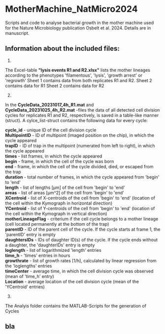 # MotherMachine_NatMicro2024
Scripts and code to analyse bacterial growth in the mother machine used for the Nature Microbiology publication Osbelt et al. 2024. Details are in manuscript.

Information about the included files:
-------------------------------------------------------------------------------------------------

1.
 The Excel-table **"lysis events R1 and R2.xlsx"** lists the mother lineages according to the phenotypes 'filamentous', 'lysis', 'growth arrest' or 'regrowth'
Sheet 1 contains data from both replicates R1 and R2.
Sheet 2 contains data for R1
Sheet 2 contains data for R2

2.
In the **CycleData_20231017_4h_R1.mat** and **CycleData_20231025_4h_R2.mat** -files the data of all detected cell division cycles for replicates R1 and R2, respectively, is saved in a table-like manner (struct). A cylce_list-struct contains the following data for every cycle:

**cycle_id** - unique ID of the cell division cycle <br>
**MultipointID** - ID of multipoint (imaged position on the chip), in which the cycle appeared <br>
**trapID** - ID of trap in the multipoint (numerated from left to right), in which the cycle appeared <br>
**times** - list frames, in which the cycle appeared <br>
**begin** - frame, in which the cell of the cycle was born <br>
**end** - frame, in which the cell of the cycle divided, died, or escaped from the trap <br>
**duration** - total number of frames, in which the cycle appeared from 'begin' to 'end' <br>
**length** - list of lengths [µm] of the cell from 'begin' to 'end' <br>
**areas** - list of areas [µm^2] of the cell from 'begin' to 'end' <br>
**XCentroid** - list of X-centroids of the cell from 'begin' to 'end' (location of the cell within the Kymograph in horizontal direction) <br>
**YCentroid** - list of Y-centroids of the cell from 'begin' to 'end' (location of the cell within the Kymograph in vertical direction) <br>
**motherLineageFlag** - criterium if the cell cycle belongs to a mother lineage (cell located permanently at the bottom of the trap) <br>
**parentID** - ID of the parent cell of the cycle. If the cycle starts at frame 1, the 'parentID' entry is empty <br>
**daughtersIDs** - IDs of daughter ID(s) of the cycle. If the cycle ends without a daughter, the 'daughterIDs' entry is empty <br>
**loglength** - list of logarithmized 'length' entries <br>
**time_h** - 'times' entries in hours <br>
**growthrate** - list of growth rates [1/h], calculated by linear regression from the 'loglengths' entries <br>
**timeCenter** - average time, in which the cell division cycle was observed (mean of 'time_h' entry) <br>
**Location** - average location of the cell division cycle (mean of the 'YCentroid' entries) <br>

3.
The Analyis folder contains the MATLAB-Scripts for the generation of Cycles


bla
-------------------------------------------------------------------------------------------------
